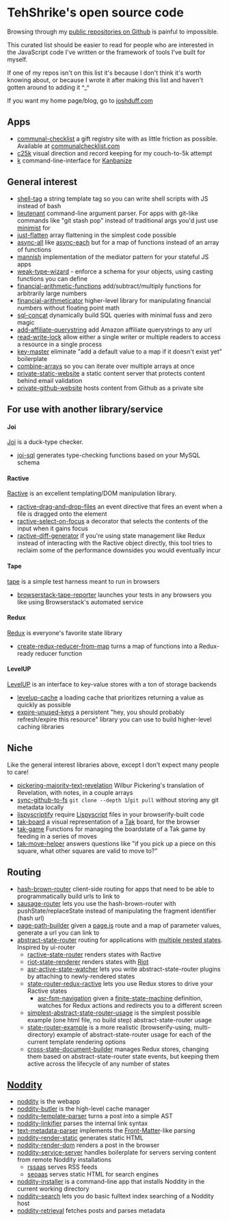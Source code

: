 # TehShrike's open source code

Browsing through my [public repositories on Github](https://github.com/TehShrike/) is painful to impossible.

This curated list should be easier to read for people who are interested in the JavaScript code I've written or the framework of tools I've built for myself.

If one of my repos isn't on this list it's because I don't think it's worth knowing about, or because I wrote it after making this list and haven't gotten around to adding it ^_^

If you want my home page/blog, go to [joshduff.com](http://joshduff.com/)

## Apps

- [communal-checklist](https://github.com/TehShrike/communal-checklist) a gift registry site with as little friction as possible.  Available at [communalchecklist.com](http://communalchecklist.com/)
- [c25k](https://github.com/TehShrike/c25k) visual direction and record keeping for my couch-to-5k attempt
- [k](https://github.com/TehShrike/k) command-line-interface for [Kanbanize](https://kanbanize.com/)

## General interest

- [shell-tag](https://github.com/TehShrike/shell-tag) a string template tag so you can write shell scripts with JS instead of bash
- [lieutenant](https://github.com/TehShrike/lieutenant) command-line argument parser.  For apps with git-like commands like "git stash pop" instead of traditional args you'd just use [minimist](https://github.com/substack/minimist) for
- [just-flatten](https://github.com/TehShrike/just-flatten) array flattening in the simplest code possible
- [async-all](https://github.com/TehShrike/async-all) like [async-each](https://github.com/paulmillr/async-each) but for a map of functions instead of an array of functions
- [mannish](https://github.com/TehShrike/mannish) implementation of the mediator pattern for your stateful JS apps
- [weak-type-wizard](https://github.com/TehShrike/weak-type-wizard) - enforce a schema for your objects, using casting functions you can define
- [financial-arithmetic-functions](https://github.com/TehShrike/financial-arithmetic-functions) add/subtract/multiply functions for arbitrarily large numbers
- [financial-arithmeticator](https://github.com/TehShrike/financial-arithmeticator) higher-level library for manipulating financial numbers without floating point math
- [sql-concat](https://github.com/TehShrike/sql-concat) dynamically build SQL queries with minimal fuss and zero magic
- [add-affiliate-querystring](https://github.com/TehShrike/add-affiliate-querystring) add Amazon affiliate querystrings to any url
- [read-write-lock](https://github.com/TehShrike/read-write-lock) allow either a single writer or multiple readers to access a resource in a single process
- [key-master](https://github.com/TehShrike/key-master) eliminate "add a default value to a map if it doesn't exist yet" boilerplate
- [combine-arrays](https://github.com/TehShrike/combine-arrays) so you can iterate over multiple arrays at once
- [private-static-website](https://github.com/TehShrike/private-static-website) a static content server that protects content behind email validation
- [private-github-website](https://github.com/TehShrike/private-github-website) hosts content from Github as a private site

## For use with another library/service

#### Joi

[Joi](https://github.com/hapijs/joi) is a duck-type checker.

- [joi-sql](https://github.com/TehShrike/joi-sql) generates type-checking functions based on your MySQL schema

#### Ractive

[Ractive](http://www.ractivejs.org/) is an excellent templating/DOM manipulation library.

- [ractive-drag-and-drop-files](https://github.com/TehShrike/ractive-drag-and-drop-files) an event directive that fires an event when a file is dragged onto the element
- [ractive-select-on-focus](https://github.com/TehShrike/ractive-select-on-focus) a decorator that selects the contents of the input when it gains focus
- [ractive-diff-generator](https://github.com/TehShrike/ractive-diff-generator) if you're using state management like Redux instead of interacting with the Ractive object directly, this tool tries to reclaim some of the performance downsides you would eventually incur

#### Tape

[tape](https://github.com/substack/tape) is a simple test harness meant to run in browsers

- [browserstack-tape-reporter](https://github.com/TehShrike/browserstack-tape-reporter) launches your tests in any browsers you like using Browserstack's automated service

#### Redux

[Redux](http://redux.js.org/) is everyone's favorite state library

- [create-redux-reducer-from-map](https://github.com/TehShrike/create-redux-reducer-from-map) turns a map of functions into a Redux-ready reducer function

#### LevelUP

[LevelUP](https://github.com/Level/levelup) is an interface to key-value stores with a ton of storage backends

- [levelup-cache](https://github.com/TehShrike/levelup-cache) a loading cache that prioritizes returning a value as quickly as possible
- [expire-unused-keys](https://github.com/TehShrike/expire-unused-keys) a persistent "hey, you should probably refresh/expire this resource" library you can use to build higher-level caching libraries


## Niche

Like the general interest libraries above, except I don't expect many people to care!

- [pickering-majority-text-revelation](https://github.com/TehShrike/pickering-majority-text-revelation) Wilbur Pickering's translation of Revelation, with notes, in a couple arrays
- [sync-github-to-fs](https://github.com/TehShrike/sync-github-to-fs) `git clone --depth 1`/`git pull` without storing any git metadata locally
- [lispyscriptify](https://github.com/TehShrike/lispyscriptify) require [Lispyscript](http://lispyscript.com/) files in your browserify-built code
- [tak-board](https://github.com/TehShrike/tak-board) a visual representation of a [Tak](http://cheapass.com/tak/) board, for the browser
- [tak-game](https://github.com/TehShrike/tak-game) Functions for managing the boardstate of a Tak game by feeding in a series of moves
- [tak-move-helper](https://github.com/TehShrike/tak-move-helper) answers questions like "if you pick up a piece on this square, what other squares are valid to move to?"

## Routing

- [hash-brown-router](https://github.com/TehShrike/hash-brown-router) client-side routing for apps that need to be able to programmatically build urls to link to
- [sausage-router](https://github.com/TehShrike/sausage-router) lets you use the hash-brown-router with pushState/replaceState instead of manipulating the fragment identifier (hash url)
- [page-path-builder](https://github.com/TehShrike/page-path-builder) given a [page.js](https://github.com/visionmedia/page.js) route and a map of parameter values, generate a url you can link to
- [abstract-state-router](https://github.com/TehShrike/abstract-state-router) routing for applications with [multiple nested states](http://joshduff.com/#!/post/2015-06-why-you-need-a-state-router.md).  Inspired by ui-router
	- [ractive-state-router](https://github.com/TehShrike/ractive-state-router) renders states with Ractive
	- [riot-state-renderer](https://github.com/TehShrike/riot-state-renderer) renders states with [Riot](http://riotjs.com/)
	- [asr-active-state-watcher](https://github.com/TehShrike/asr-active-state-watcher) lets you write abstract-state-router plugins by attaching to newly-rendered states
	- [state-router-redux-ractive](https://github.com/TehShrike/state-router-redux-ractive) lets you use Redux stores to drive your Ractive states
		- [asr-fsm-navigation](https://github.com/TehShrike/asr-fsm-navigation) given a [finite-state-machine](https://github.com/dominictarr/fsm) definition, watches for Redux actions and redirects you to a different screen
	- [simplest-abstract-state-router-usage](https://github.com/TehShrike/simplest-abstract-state-router-usage) is the simplest possible example (one html file, no build step) abstract-state-router usage
	- [state-router-example](https://github.com/TehShrike/state-router-example) is a more realistic (browserify-using, multi-directory) example of abstract-state-router usage for each of the current template rendering options
	- [cross-state-document-builder](https://github.com/TehShrike/cross-state-document-builder) manages Redux stores, changing them based on abstract-state-router state events, but keeping them active across the lifecycle of any number of states

## [Noddity](http://noddity.com/)

- [noddity](https://github.com/TehShrike/noddity) is the webapp
- [noddity-butler](https://github.com/TehShrike/noddity-butler) is the high-level cache manager
- [noddity-template-parser](https://github.com/TehShrike/noddity-template-parser) turns a post into a simple AST
- [noddity-linkifier](https://github.com/TehShrike/noddity-linkifier) parses the internal link syntax
- [text-metadata-parser](https://github.com/TehShrike/text-metadata-parser) implements the [Front-Matter](http://jekyllrb.com/docs/frontmatter/)-like parsing
- [noddity-render-static](https://github.com/TehShrike/noddity-render-static) generates static HTML
- [noddity-render-dom](https://github.com/ArtskydJ/noddity-render-dom) renders a post in the browser
- [noddity-service-server](https://github.com/TehShrike/noddity-service-server) handles boilerplate for servers serving content from remote Noddity installations
	- [rssaas](https://github.com/TehShrike/rssaas) serves RSS feeds
	- [seoaas](https://github.com/TehShrike/seoaas) serves static HTML for search engines
- [noddity-installer](https://github.com/TehShrike/noddity-installer) is a command-line app that installs Noddity in the current working directory
- [noddity-search](https://github.com/TehShrike/noddity-search) lets you do basic fulltext index searching of a Noddity host
- [noddity-retrieval](https://github.com/TehShrike/noddity-retrieval) fetches posts and parses metadata
